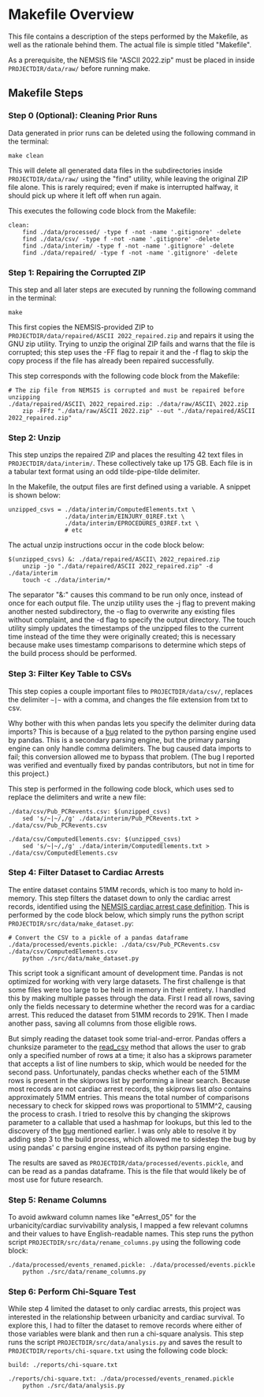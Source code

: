 # Makefile Overview

This file contains a description of the steps performed by the Makefile, as well as the rationale behind them. The
actual file is simple titled "Makefile".

As a prerequisite, the NEMSIS file "ASCII 2022.zip" must be placed in inside `PROJECTDIR/data/raw/` before running
make.

## Makefile Steps

### Step 0 (Optional): Cleaning Prior Runs

Data generated in prior runs can be deleted using the following command in the terminal:

`make clean`

This will delete all generated data files in the subdirectories inside `PROJECTDIR/data/raw/` using the "find" utility,
while leaving the original ZIP file alone. This is rarely required; even if make is interrupted halfway, it should pick
up where it left off when run again.

This executes the following code block from the Makefile:

    clean:
    	find ./data/processed/ -type f -not -name '.gitignore' -delete
    	find ./data/csv/ -type f -not -name '.gitignore' -delete
    	find ./data/interim/ -type f -not -name '.gitignore' -delete
    	find ./data/repaired/ -type f -not -name '.gitignore' -delete

### Step 1: Repairing the Corrupted ZIP

This step and all later steps are executed by running the following command in the terminal:

`make`

This first copies the NEMSIS-provided ZIP to `PROJECTDIR/data/repaired/ASCII 2022_repaired.zip` and repairs it using the
GNU zip utility. Trying to unzip the original ZIP fails and warns that the file is corrupted; this step uses the -FF
flag to repair it and the -f flag to skip the copy process if the file has already been repaired successfully.

This step corresponds with the following code block from the Makefile:

    # The zip file from NEMSIS is corrupted and must be repaired before unzipping
    ./data/repaired/ASCII\ 2022_repaired.zip: ./data/raw/ASCII\ 2022.zip
    	zip -FFfz "./data/raw/ASCII 2022.zip" --out "./data/repaired/ASCII 2022_repaired.zip"

### Step 2: Unzip

This step unzips the repaired ZIP and places the resulting 42 text files in `PROJECTDIR/data/interim/`. These
collectively take up 175 GB. Each file is in a tabular text format using an odd tilde-pipe-tilde delimiter.

In the Makefile, the output files are first defined using a variable. A snippet is shown below:

    unzipped_csvs = ./data/interim/ComputedElements.txt \
                    ./data/interim/EINJURY_01REF.txt \
                    ./data/interim/EPROCEDURES_03REF.txt \
                    # etc

The actual unzip instructions occur in the code block below:

    $(unzipped_csvs) &: ./data/repaired/ASCII\ 2022_repaired.zip
    	unzip -jo "./data/repaired/ASCII 2022_repaired.zip" -d ./data/interim
    	touch -c ./data/interim/*

The separator "&:" causes this command to be run only once, instead of once for each output file. The unzip utility uses
the -j flag to prevent making another nested subdirectory, the -o flag to overwrite any existing files without
complaint, and the -d flag to specify the output directory. The touch utility simply updates the timestamps of the
unzipped files to the current time instead of the time they were originally created; this is necessary because make
uses timestamp comparisons to determine which steps of the build process should be performed.

### Step 3: Filter Key Table to CSVs

This step copies a couple important files to `PROJECTDIR/data/csv/`, replaces the delimiter `~|~` with a comma, and
changes the file extension from txt to csv.

Why bother with this when pandas lets you specify the delimiter during data imports? This is because of a
[bug](https://github.com/pandas-dev/pandas/issues/55677) related to the python parsing engine used by pandas. This is a
secondary parsing engine, but the primary parsing engine can only handle comma delimiters. The bug caused data imports
to fail; this conversion allowed me to bypass that problem. (The bug I reported was verified and eventually fixed by
pandas contributors, but not in time for this project.)

This step is performed in the following code block, which uses sed to replace the delimiters and write a new file:

    ./data/csv/Pub_PCRevents.csv: $(unzipped_csvs)
    	sed 's/~|~/,/g' ./data/interim/Pub_PCRevents.txt > ./data/csv/Pub_PCRevents.csv
    
    ./data/csv/ComputedElements.csv: $(unzipped_csvs)
    	sed 's/~|~/,/g' ./data/interim/ComputedElements.txt > ./data/csv/ComputedElements.csv

### Step 4: Filter Dataset to Cardiac Arrests

The entire dataset contains 51MM records, which is too many to hold in-memory. This step filters the dataset down to
only the cardiac arrest records, identified using the
[NEMSIS cardiac arrest case definition](https://nemsis.org/case-definitions/). This is performed by the code block
below, which simply runs the python script `PROJECTDIR/src/data/make_dataset.py`:

    # Convert the CSV to a pickle of a pandas dataframe
    ./data/processed/events.pickle: ./data/csv/Pub_PCRevents.csv ./data/csv/ComputedElements.csv
    	python ./src/data/make_dataset.py

This script took a significant amount of development time. Pandas is not optimized for working with very large datasets.
The first challenge is that some files were too large to be held in memory in their entirety. I handled this by making
multiple passes through the data. First I read all rows, saving only the fields necessary to determine whether the
record was for a cardiac arrest. This reduced the dataset from 51MM records to 291K. Then I made another pass, saving
all columns from those eligible rows.

But simply reading the dataset took some trial-and-error. Pandas offers a chunksize parameter to the
[read_csv](https://pandas.pydata.org/pandas-docs/stable/reference/api/pandas.read_csv.html) method that allows the user
to grab only a specified number of rows at a time; it also has a skiprows parameter that accepts a list of line numbers
to skip, which would be needed for the second pass. Unfortunately, pandas checks whether each of the 51MM rows is
present in the skiprows list by performing a linear search. Because most records are not cardiac arrest records, the
skiprows list *also* contains approximately 51MM entries. This means the total number of comparisons necessary to check
for skipped rows was proportional to 51MM^2, causing the process to crash. I tried to resolve this by changing the
skiprows parameter to a callable that used a hashmap for lookups, but this led to the discovery of the
[bug](https://github.com/pandas-dev/pandas/issues/55677) mentioned earlier. I was only able to resolve it by adding step
3 to the build process, which allowed me to sidestep the bug by using pandas' c parsing engine instead of its python
parsing engine.

The results are saved as `PROJECTDIR/data/processed/events.pickle`, and can be read as a pandas dataframe. This is the
file that would likely be of most use for future research.

### Step 5: Rename Columns

To avoid awkward column names like "eArrest_05" for the urbanicity/cardiac survivability analysis, I mapped a few
relevant columns and their values to have English-readable names. This step runs the python script
`PROJECTDIR/src/data/rename_columns.py` using the following code block:

    ./data/processed/events_renamed.pickle: ./data/processed/events.pickle
    	python ./src/data/rename_columns.py

### Step 6: Perform Chi-Square Test

While step 4 limited the dataset to only cardiac arrests, this project was interested in the relationship
between urbanicity and cardiac survival. To explore this, I had to filter the dataset to remove records where either of
those variables were blank and then run a chi-square analysis. This step runs the script
`PROJECTDIR/src/data/analysis.py` and saves the result to `PROJECTDIR/reports/chi-square.txt` using the following code
block:

    build: ./reports/chi-square.txt
    
    ./reports/chi-square.txt: ./data/processed/events_renamed.pickle
    	python ./src/data/analysis.py

